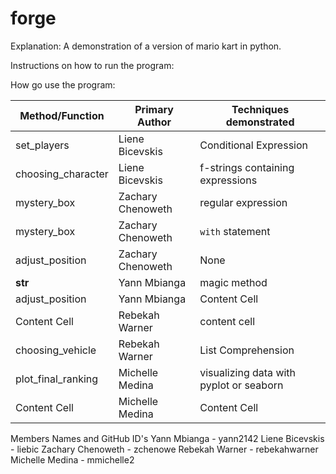 # forge

Explanation:
A demonstration of a version of mario kart in python.

Instructions on how to run the program:

How go use the program:

| Method/Function  | Primary Author | Techniques demonstrated |
| ------------- | ------------- | ------------- |
| set_players  | Liene Bicevskis  | Conditional Expression  |
| choosing_character  | Liene Bicevskis  | f-strings containing expressions |
| mystery_box  | Zachary Chenoweth  | regular expression  |
| mystery_box | Zachary Chenoweth  | `with` statement  |
| adjust_position | Zachary Chenoweth | None |
| __str__  | Yann Mbianga  | magic method  |
| adjust_position  | Yann Mbianga  | Content Cell  |
| Content Cell | Rebekah Warner  | content cell  |
| choosing_vehicle  | Rebekah Warner  | List Comprehension  |
| plot_final_ranking  | Michelle Medina  | visualizing data with pyplot or seaborn  |
| Content Cell  | Michelle Medina  | Content Cell  |

Members Names and GitHub ID's
Yann Mbianga - yann2142
Liene Bicevskis - liebic
Zachary Chenoweth - zchenowe
Rebekah Warner - rebekahwarner
Michelle Medina - mmichelle2
